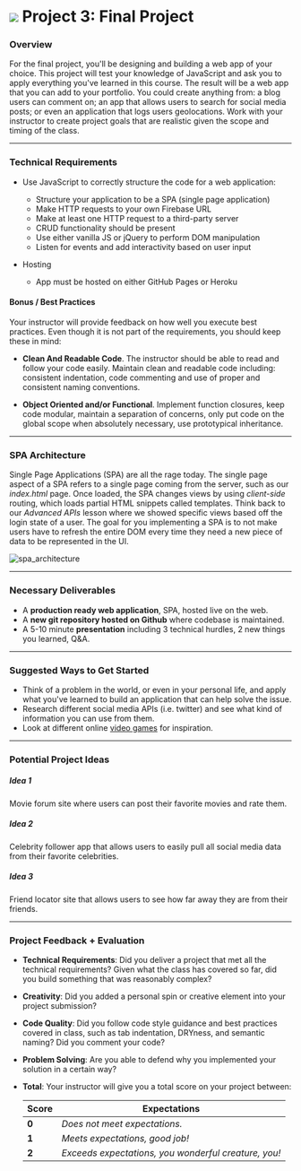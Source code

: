 # ![](https://ga-dash.s3.amazonaws.com/production/assets/logo-9f88ae6c9c3871690e33280fcf557f33.png) Project 3: Final Project

### Overview

For the final project, you'll be designing and building a web app of your choice. This project will test your knowledge of JavaScript and ask you to apply everything you've learned in this course. The result will be a web app that you can add to your portfolio. You could create anything from: a blog users can comment on; an app that allows users to search for social media posts; or even an application that logs users geolocations. Work with your instructor to create project goals that are realistic given the scope and timing of the class.

---

### Technical Requirements

- Use JavaScript to correctly structure the code for a web application:

  - Structure your application to be a SPA (single page application)
  - Make HTTP requests to your own Firebase URL
  - Make at least one HTTP request to a third-party server
  - CRUD functionality should be present
  - Use either vanilla JS or jQuery to perform DOM manipulation
  - Listen for events and add interactivity based on user input

- Hosting
  - App must be hosted on either GitHub Pages or Heroku

#### Bonus / Best Practices

Your instructor will provide feedback on how well you execute best practices. Even though it is not part of the requirements, you should keep these in mind:

- **Clean And Readable Code**. The instructor should be able to read and follow your code easily. Maintain clean and readable code including: consistent indentation, code commenting and use of proper and consistent naming conventions.

- **Object Oriented and/or Functional**. Implement function closures, keep code modular, maintain a separation of concerns, only put code on the global scope when absolutely necessary, use prototypical inheritance.

---

### SPA Architecture

Single Page Applications (SPA) are all the rage today. The single page aspect of a SPA refers to a single page coming from the server, such as our _index.html_ page. Once loaded, the SPA changes views by using _client-side_ routing, which loads partial HTML snippets called templates. Think back to our _Advanced APIs_ lesson where we showed specific views based off the login state of a user. The goal for you implementing a SPA is to not make users have to refresh the entire DOM every time they need a new piece of data to be represented in the UI.

![spa_architecture](https://cloud.githubusercontent.com/assets/25366/8970635/896c4cce-35ff-11e5-96b2-ef7e62784764.png)

---

### Necessary Deliverables

- A **production ready web application**, SPA, hosted live on the web.
- A **new git repository hosted on Github** where codebase is maintained.
- A 5-10 minute **presentation** including 3 technical hurdles, 2 new things you learned, Q&A.

---

### Suggested Ways to Get Started

- Think of a problem in the world, or even in your personal life, and apply what you've learned to build an application that can help solve the issue.
- Research different social media APIs (i.e. twitter) and see what kind of information you can use from them.
- Look at different online [video games](http://phaser.io/examples) for inspiration.

---

### Potential Project Ideas

##### Idea 1

Movie forum site where users can post their favorite movies and rate them.

##### Idea 2

Celebrity follower app that allows users to easily pull all social media data from their favorite celebrities.

##### Idea 3

Friend locator site that allows users to see how far away they are from their friends.

---

### Project Feedback + Evaluation

- **Technical Requirements**: Did you deliver a project that met all the technical requirements? Given what the class has covered so far, did you build something that was reasonably complex?

- **Creativity**: Did you added a personal spin or creative element into your project submission?

- **Code Quality**: Did you follow code style guidance and best practices covered in class, such as tab indentation, DRYness, and semantic naming? Did you comment your code?

- **Problem Solving**: Are you able to defend why you implemented your solution in a certain way?

- **Total**: Your instructor will give you a total score on your project between:

  | Score | Expectations                                         |
  | ----- | ---------------------------------------------------- |
  | **0** | _Does not meet expectations._                        |
  | **1** | _Meets expectations, good job!_                     |
  | **2** | _Exceeds expectations, you wonderful creature, you!_ |
